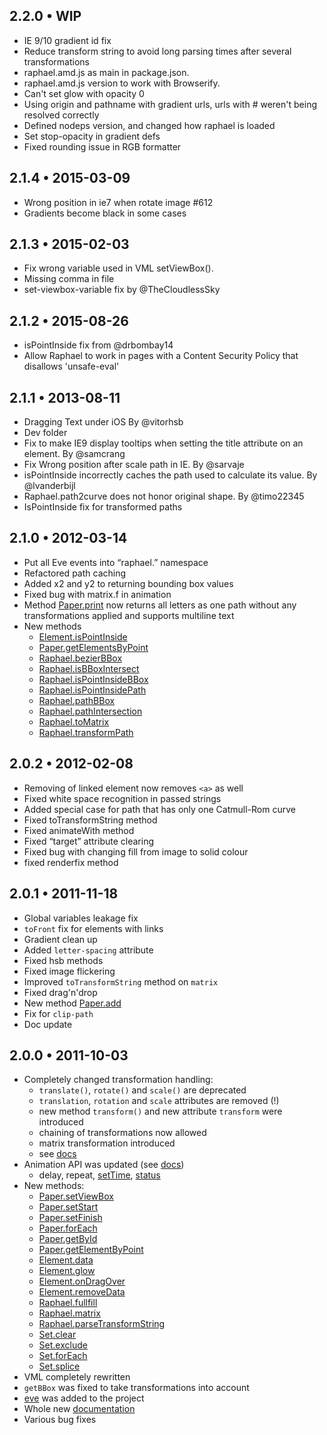 2.2.0 • WIP
------------------

  * IE 9/10 gradient id fix
  * Reduce transform string to avoid long parsing times after several transformations
  * raphael.amd.js as main in package.json.
  * raphael.amd.js version to work with Browserify.
  * Can't set glow with opacity 0
  * Using origin and pathname with gradient urls, urls with # weren't being resolved correctly
  * Defined nodeps version, and changed how raphael is loaded
  * Set stop-opacity in gradient defs
  * Fixed rounding issue in RGB formatter

2.1.4 • 2015-03-09
------------------

  * Wrong position in ie7 when rotate image #612
  * Gradients become black in some cases

2.1.3 • 2015-02-03
------------------

  * Fix wrong variable used in VML setViewBox().
  * Missing comma in file
  * set-viewbox-variable fix by @TheCloudlessSky

2.1.2 • 2015-08-26
------------------

  * isPointInside fix from @drbombay14
  * Allow Raphael to work in pages with a Content Security Policy that disallows 'unsafe-eval'

2.1.1 • 2013-08-11
------------------

  * Dragging Text under iOS By @vitorhsb
  * Dev folder
  * Fix to make IE9 display tooltips when setting the title attribute on an element. By @samcrang
  * Fix Wrong position after scale path in IE. By @sarvaje
  * isPointInside incorrectly caches the path used to calculate its value. By @lvanderbijl
  * Raphael.path2curve does not honor original shape. By @timo22345
  * IsPointInside fix for transformed paths

2.1.0 • 2012-03-14
------------------

  * Put all Eve events into “raphael.” namespace
  * Refactored path caching
  * Added x2 and y2 to returning bounding box values
  * Fixed bug with matrix.f in animation
  * Method [Paper.print](http://raphaeljs.com/reference.html#Paper.print) now returns all letters as one path without any transformations applied and supports multiline text
  * New methods
    * [Element.isPointInside](http://raphaeljs.com/reference.html#Element.isPointInside)
    * [Paper.getElementsByPoint](http://raphaeljs.com/reference.html#Paper.getElementsByPoint)
    * [Raphael.bezierBBox](http://raphaeljs.com/reference.html#Raphael.bezierBBox)
    * [Raphael.isBBoxIntersect](http://raphaeljs.com/reference.html#Raphael.isBBoxIntersect)
    * [Raphael.isPointInsideBBox](http://raphaeljs.com/reference.html#Raphael.isPointInsideBBox)
    * [Raphael.isPointInsidePath](http://raphaeljs.com/reference.html#Raphael.isPointInsidePath)
    * [Raphael.pathBBox](http://raphaeljs.com/reference.html#Raphael.pathBBox)
    * [Raphael.pathIntersection](http://raphaeljs.com/reference.html#Raphael.pathIntersection)
    * [Raphael.toMatrix](http://raphaeljs.com/reference.html#Raphael.toMatrix)
    * [Raphael.transformPath](http://raphaeljs.com/reference.html#Raphael.transformPath)

2.0.2 • 2012-02-08
------------------

  * Removing of linked element now removes `<a>` as well
  * Fixed white space recognition in passed strings
  * Added special case for path that has only one Catmull-Rom curve
  * Fixed toTransformString method
  * Fixed animateWith method
  * Fixed “target” attribute clearing
  * Fixed bug with changing fill from image to solid colour
  * fixed renderfix method

2.0.1 • 2011-11-18
------------------

  * Global variables leakage fix
  * `toFront` fix for elements with links
  * Gradient clean up
  * Added `letter-spacing` attribute
  * Fixed hsb methods
  * Fixed image flickering
  * Improved `toTransformString` method on `matrix`
  * Fixed drag'n'drop
  * New method [Paper.add](http://raphaeljs.com/reference.html#Paper.add)
  * Fix for `clip-path`
  * Doc update

2.0.0 • 2011-10-03
------------------

  * Completely changed transformation handling:
    * `translate()`, `rotate()` and `scale()` are deprecated
    * `translation`, `rotation` and `scale` attributes are removed (!)
    * new method `transform()` and new attribute `transform` were introduced
    * chaining of transformations now allowed
    * matrix transformation introduced
    * see [docs](http://raphaeljs.com/reference.html#Element.transform)
  * Animation API was updated (see [docs](http://raphaeljs.com/reference.html#Raphael.animation))
    * delay, repeat, [setTime](http://raphaeljs.com/reference.html#Element.status), [status](http://raphaeljs.com/reference.html#Element.setTime)
  * New methods:
    * [Paper.setViewBox](http://raphaeljs.com/reference.html#Paper.setViewBox)
    * [Paper.setStart](http://raphaeljs.com/reference.html#Paper.setStart)
    * [Paper.setFinish](http://raphaeljs.com/reference.html#Paper.setFinish)
    * [Paper.forEach](http://raphaeljs.com/reference.html#Paper.forEach)
    * [Paper.getById](http://raphaeljs.com/reference.html#Paper.getById)
    * [Paper.getElementByPoint](http://raphaeljs.com/reference.html#Paper.getElementByPoint)
    * [Element.data](http://raphaeljs.com/reference.html#Element.data)
    * [Element.glow](http://raphaeljs.com/reference.html#Element.glow)
    * [Element.onDragOver](http://raphaeljs.com/reference.html#Element.onDragOver)
    * [Element.removeData](http://raphaeljs.com/reference.html#Element.removeData)
    * [Raphael.fullfill](http://raphaeljs.com/reference.html#Raphael.fullfill)
    * [Raphael.matrix](http://raphaeljs.com/reference.html#Raphael.matrix)
    * [Raphael.parseTransformString](http://raphaeljs.com/reference.html#Raphael.parseTransformString)
    * [Set.clear](http://raphaeljs.com/reference.html#Set.clear)
    * [Set.exclude](http://raphaeljs.com/reference.html#Set.exclude)
    * [Set.forEach](http://raphaeljs.com/reference.html#Set.forEach)
    * [Set.splice](http://raphaeljs.com/reference.html#Set.splice)
  * VML completely rewritten
  * `getBBox` was fixed to take transformations into account
  * [eve](http://raphaeljs.com/reference.html#eve) was added to the project
  * Whole new [documentation](http://raphaeljs.com/reference.html)
  * Various bug fixes
